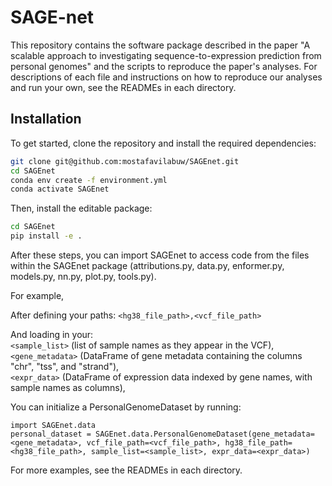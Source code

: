 # SAGE-net

This repository contains the software package described in the paper  "A scalable approach to investigating sequence-to-expression prediction from personal genomes" and the scripts to reproduce the paper's analyses. For descriptions of each file and instructions on how to reproduce our analyses and run your own, see the READMEs in each directory. 

## Installation 
To get started, clone the repository and install the required dependencies:
```bash
git clone git@github.com:mostafavilabuw/SAGEnet.git
cd SAGEnet
conda env create -f environment.yml
conda activate SAGEnet
```
Then, install the editable package: 
```bash
cd SAGEnet
pip install -e .
```
After these steps, you can import SAGEnet to access code from the files within the SAGEnet package (attributions.py, data.py, enformer.py, models.py, nn.py, plot.py, tools.py).    

For example,    

After defining your paths: 
`<hg38_file_path>,<vcf_file_path>`   

And loading in your:  
`<sample_list>` (list of sample names as they appear in the VCF),  
`<gene_metadata>` (DataFrame of gene metadata containing the columns "chr", "tss", and "strand"),    
`<expr_data>` (DataFrame of expression data indexed by gene names, with sample names as columns),  

You can initialize a PersonalGenomeDataset by running:  
```
import SAGEnet.data  
personal_dataset = SAGEnet.data.PersonalGenomeDataset(gene_metadata=<gene_metadata>, vcf_file_path=<vcf_file_path>, hg38_file_path=<hg38_file_path>, sample_list=<sample_list>, expr_data=<expr_data>)
```

For more examples, see the READMEs in each directory. 


